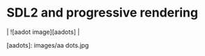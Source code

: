 SDL2 and progressive rendering
====================================================================================================

| ![aadot image][aadots] |

[aadots]:               images/aa dots.jpg

